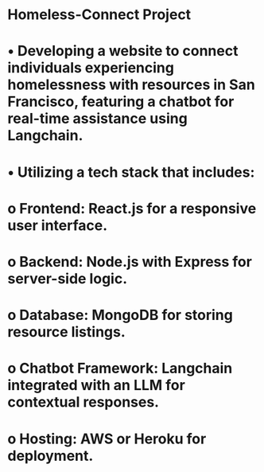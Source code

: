 # Homeless-Connect Project


# •	Developing a website to connect individuals experiencing homelessness with resources in San Francisco, featuring a chatbot for real-time assistance using Langchain.
# •	Utilizing a tech stack that includes:
# o	Frontend: React.js for a responsive user interface.
# o	Backend: Node.js with Express for server-side logic.
# o	Database: MongoDB for storing resource listings.
# o	Chatbot Framework: Langchain integrated with an LLM for contextual responses.
# o	Hosting: AWS or Heroku for deployment.
